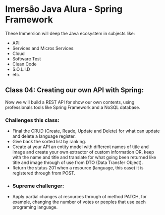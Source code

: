 # Imersão Java Alura - Spring Framework
These Immersion will deep the Java ecosystem in subjects like:
- API
- Services and Micros Services
- Cloud
- Software Test
- Clean Code
- S.O.L.I.D
- etc.
## Class 04: Creating our own API with Spring:
Now we will build a REST API for show our own contents, using professionals tools like
Spring Framework and a NoSQL database.
### Challenges this class:
- Final the CRUD (Create, Reade, Update and Delete) for what can update and delete a language register.
- Give back the sorted list by ranking.
- Create at your API an entity model with different names of title and image and create
  your own extractor of custom information OR, keep with the name and title and translate for what going been returned
  like title and image through of use from DTO (Data Transfer Object).
- Return the status 201 when a resource (language, this case) it is registered through from POST.
- ### Supreme challenger:
- Apply partial changes at resources through of method PATCH, for example, changing the number of votes or peoples
  that use each programing language.

